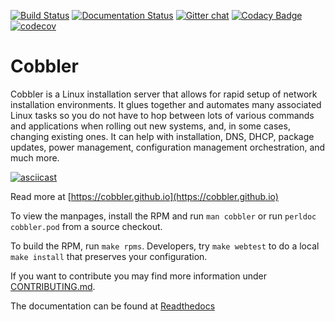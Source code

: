 [![Build Status](https://travis-ci.org/cobbler/cobbler.svg)](https://travis-ci.org/cobbler/cobbler)
[![Documentation Status](https://readthedocs.org/projects/cobbler/badge/?version=latest)](https://cobbler.readthedocs.io/en/latest/)
[![Gitter chat](https://badges.gitter.im/cobbler/gitter.png)](https://gitter.im/cobbler/community)
[![Codacy Badge](https://app.codacy.com/project/badge/Grade/c8c0c787c4854aba925d361eacc15811)](https://www.codacy.com/gh/cobbler/cobbler/dashboard?utm_source=github.com&amp;utm_medium=referral&amp;utm_content=cobbler/cobbler&amp;utm_campaign=Badge_Grade)
[![codecov](https://codecov.io/gh/cobbler/cobbler/branch/master/graph/badge.svg)](https://codecov.io/gh/cobbler/cobbler)

# Cobbler

Cobbler is a Linux installation server that allows for rapid setup of network installation environments. It glues
together and automates many associated Linux tasks so you do not have to hop between lots of various commands and
applications when rolling out new systems, and, in some cases, changing existing ones. It can help with installation,
DNS, DHCP, package updates, power management, configuration management orchestration, and much more.

[![asciicast](https://asciinema.org/a/351156.svg)](https://asciinema.org/a/351156)

Read more at [https://cobbler.github.io](https://cobbler.github.io)

To view the manpages, install the RPM and run `man cobbler` or run `perldoc cobbler.pod` from a source checkout.

To build the RPM, run `make rpms`. Developers, try `make webtest` to do a local `make install` that preserves your
configuration.

If you want to contribute you may find more information under [CONTRIBUTING.md](CONTRIBUTING.md).

The documentation can be found at [Readthedocs](https://cobbler.readthedocs.io)

